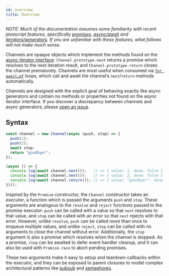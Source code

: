 ```yaml
---
id: overview
title: Overview
---
```


*NOTE: Much of the documentation assumes some familiarity with recent javascript features, specifically [promises](https://developer.mozilla.org/en-US/docs/Learn/JavaScript/Asynchronous/Promises), [async/await](https://developer.mozilla.org/en-US/docs/Learn/JavaScript/Asynchronous/Async_await) and [iterators/generators](https://developer.mozilla.org/en-US/docs/Web/JavaScript/Guide/Iterators_and_Generators). If you are unfamiliar with these features, what follows will not make much sense.*

Channels are opaque objects which implement the methods found on the [async iterator interface](https://github.com/Microsoft/TypeScript/blob/master/lib/lib.es2018.asynciterable.d.ts). `Channel.prototype.next` returns a promise which resolves to the next iteration result, and `Channel.prototype.return` closes the channel prematurely. Channels are most useful when consumed via [`for await…of`](https://developer.mozilla.org/en-US/docs/Web/JavaScript/Reference/Statements/for-await...of) loops, which call and await the channel’s `next`/`return` methods automatically.

Channels are designed with the explicit goal of behaving exactly like async generators and contain no methods or properties not found on the async iterator interface. If you discover a discrepancy between channels and async generators, please [open an issue](https://github.com/channeljs/channel/issues/new).

## Syntax

```js
const channel = new Channel(async (push, stop) => {
  push(1);
  push(2);
  await stop;
  return "goodbye!";
});

(async () => {
  console.log(await channel.next());   // => { value: 1, done: false }
  console.log(await channel.next());   // => { value: 2, done: false }
  console.log(await channel.return()); // => { value: "goodbye!", done: true }
})();
```

Inspired by the `Promise` constructor, the `Channel` constructor takes an *executor*, a function which is passed the arguments `push` and `stop`. These arguments are analogous to the `resolve` and `reject` functions passed to the promise executor: `push` can be called with a value so that `next` resolves to that value, and `stop` can be called with an error so that `next` rejects with that error. However, unlike `resolve`, `push` can be called more than once to enqueue multiple values, and unlike `reject`, `stop` can be called with no arguments to close the channel without error. Additionally, the `stop` argument is also a promise which resolves when the channel is stopped. As a promise, `stop` can be awaited to defer event handler cleanup, and it can also be used with `Promise.race` to abort pending promises.

These two arguments make it easy to setup and teardown callbacks within the executor, and they can be exposed to parent closures to model complex architectural patterns like [pubsub](packages/pubsub) and [semaphores](packages/limiters).
